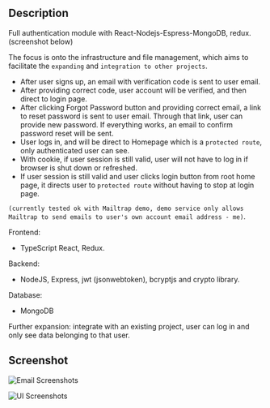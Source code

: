 ## Description

Full authentication module with React-Nodejs-Espress-MongoDB, redux. (screenshot below)

The focus is onto the infrastructure and file management, which aims to facilitate the `expanding` and `integration to other projects`.

- After user signs up, an email with verification code is sent to user email.
- After providing correct code, user account will be verified, and then direct to login page.
- After clicking Forgot Password button and providing correct email, a link to reset password is sent to user email.
  Through that link, user can provide new password. If everything works, an email to confirm password reset will be sent.
- User logs in, and will be direct to Homepage which is a `protected route`, only authenticated user can see.
- With cookie, if user session is still valid, user will not have to log in if browser is shut down or refreshed.
- If user session is still valid and user clicks login button from root home page, it directs user to `protected route` without having to stop at login page.

`(currently tested ok with Mailtrap demo, demo service only allows Mailtrap to send emails to user's own account email address - me)`.

Frontend:

- TypeScript React, Redux.

Backend:

- NodeJS, Express, jwt (jsonwebtoken), bcryptjs and crypto library.

Database:

- MongoDB

Further expansion: integrate with an existing project, user can log in and only see data belonging to that user.

## Screenshot

![Email Screenshots](client/public/screenshots/email-screens.png)

![UI Screenshots](client/public/screenshots/user-screens.png)
